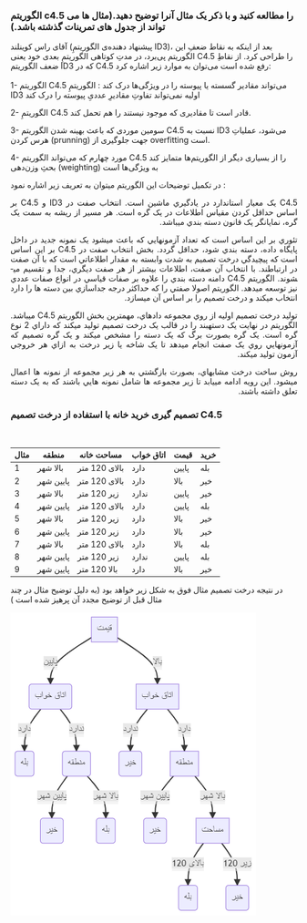 ### الگوریتم c4.5 را مطالعه کنید و با ذکر یک مثال آنرا توضیح دهید.(مثال ها می تواند از جدول های تمرینات گذشته باشد.)


آقای راس کوینلند (پیشنهاد دهنده‌ی الگوریتمِ ID3)، بعد از اینکه به نقاط ضعفِ این الگوریتم پی‌برد، در مدتِ کوتاهی الگوریتمِ بعدی خود یعنی C4.5 را طراحی کرد. از نقاطِ ضعف الگوریتم ID3 که در C4.5 رفع شده است می‌توان به موارد زیر اشاره کرد:
<br/>
<br/>
1- الگوریتم C4.5 می‌تواند مقادیر گسسته یا پیوسته را در ویژگی‌ها درک کند : الگوریتمِ ID3 اولیه نمی‌تواند تفاوتِ مقادیرِ عددیِ پیوسته را درک کند

2- الگوریتمِ C4.5 قادر است تا مقادیری که موجود نیستند را هم تحمل کند.

3- سومین موردی که باعث بهینه شدن الگوریتم C4.5 نسبت به ID3 می‌شود، عملیاتِ هرس کردن (prunning) جهت جلوگیری از overfitting است.

4- مورد چهارم که می‌تواند الگوریتم C4.5 را از بسیاری دیگر از الگوریتم‌ها متمایز کند بحثِ وزن‌دهی (weighting) به ویژگی‌ها است

در تکمیل توضیحات این الگوریتم میتوان به تعریف زیر اشاره نمود : 
<div dir="rtl" align="justify">
 <p dir="rtl" align="justify">
C4.5 يک معيار استاندارد در يادگيري ماشين است. انتخاب صفت در ID3 و C4.5 بر اساس حداقل کردن مقياس اطلاعات در يک گره است. هر مسير از ريشه به سمت يک گره، نمايان­گر يک قانون دسته بندي مي­باشد.
 </p>
 <p>
تئوري بر اين اساس است که تعداد آزمون­هايي که باعث مي­شود يک نمونه جديد در داخل پايگاه داده، دسته بندي شود، حداقل گردد. بخش انتخاب صفت در C4.5 بر اين اساس است که پيچيدگي درخت تصميم به شدت وابسته به مقدار اطلاعاتي است که با آن صفت در ارتباطند. با انتخاب آن صفت، اطلاعات بيشتر از هر صفت ديگري،  جدا و تقسيم مي­شوند. الگوريتم C4.5 دامنه دسته بندي را علاوه بر صفات قياسي در انواع صفات عددي نيز توسعه مي­دهد. الگوريتم اصولا صفتي را که حداکثر درجه جداسازي بين دسته ها را دارد انتخاب مي­کند و درخت تصميم را بر اساس آن مي­سازد.
 </p>
  <p>
    توليد درخت تصميم اوليه از روي مجموعه داده­اي، مهم­ترين بخش الگوريتم C4.5 مي­باشد. الگوريتم در نهايت يک دسته­بند را در قالب يک درخت تصميم توليد مي­کند که داراي 2 نوع گره است. يک گره بصورت برگ که يک دسته را مشخص مي­کند و يک گره تصميم که آزمون­هايي روي يک صفت انجام مي­دهد تا يک شاخه يا زير درخت به ازاي هر خروجي آزمون توليد مي­کند.

روش ساخت درخت مشابه­اي، بصورت بازگشتي به هر زير مجموعه از نمونه ها اعمال مي­شود. اين رويه  ادامه مي­يابد تا زير مجموعه ها شامل نمونه هايي باشند که به يک دسته تعلق داشته باشند.
  </p>
 </div>
 
 
 
 
 
 
### تصمیم گیری خرید خانه با استفاده از درخت تصمیم C4.5
<br/>
<div align="right">

|مثال| منطقه | مساحت خانه | اتاق خواب | قیمت | خرید|
|------|------|------------------|-------------|-------|-----|
|1| بالا شهر | بالای 120 متر| دارد |پایین|بله|
|2| پایین شهر | بالای 120 متر| دارد |بالا|خیر|
|3| بالا شهر | زیر 120 متر| ندارد |پایین|خیر|
|4| پایین شهر |بالای 120 متر | دارد |پایین|بله|
|5| بالا شهر | زیر 120 متر| دارد |بالا|خیر|
|6| پایین شهر |زیر 120 متر | دارد |بالا|خیر|
|7| بالا شهر | بالای 120 متر| دارد |بالا|بله|
|8| پایین شهر |زیر 120 متر | ندارد |پایین|بله|
|9| پایین شهر |بالا 120 متر | دارد |بالا|خیر|

</div>
<div dir="ltr">
  
 در نتیجه درخت تصمیم مثال فوق به شکل زیر خواهد بود 
 (به دلیل توضیح مثال در چند مثال قبل از توضیح مجدد آن پرهیز شده است )
 
 <img src="./mermaid-diagram.png"/>

  
  </div>
